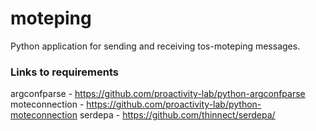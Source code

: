 # moteping
Python application for sending and receiving tos-moteping messages.

### Links to requirements
argconfparse - https://github.com/proactivity-lab/python-argconfparse
moteconnection - https://github.com/proactivity-lab/python-moteconnection
serdepa - https://github.com/thinnect/serdepa/
